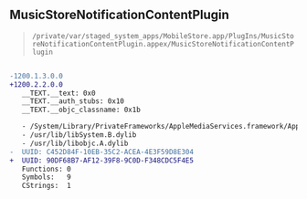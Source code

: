 ## MusicStoreNotificationContentPlugin

> `/private/var/staged_system_apps/MobileStore.app/PlugIns/MusicStoreNotificationContentPlugin.appex/MusicStoreNotificationContentPlugin`

```diff

-1200.1.3.0.0
+1200.2.2.0.0
   __TEXT.__text: 0x0
   __TEXT.__auth_stubs: 0x10
   __TEXT.__objc_classname: 0x1b

   - /System/Library/PrivateFrameworks/AppleMediaServices.framework/AppleMediaServices
   - /usr/lib/libSystem.B.dylib
   - /usr/lib/libobjc.A.dylib
-  UUID: C452D84F-10EB-35C2-ACEA-4E3F59D8E304
+  UUID: 90DF68B7-AF12-39F8-9C0D-F348CDC5F4E5
   Functions: 0
   Symbols:   9
   CStrings:  1

```
